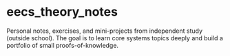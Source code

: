 # eecs_theory_notes
Personal notes, exercises, and mini-projects from independent study (outside school). The goal is to learn core systems topics deeply and build a portfolio of small proofs-of-knowledge.
